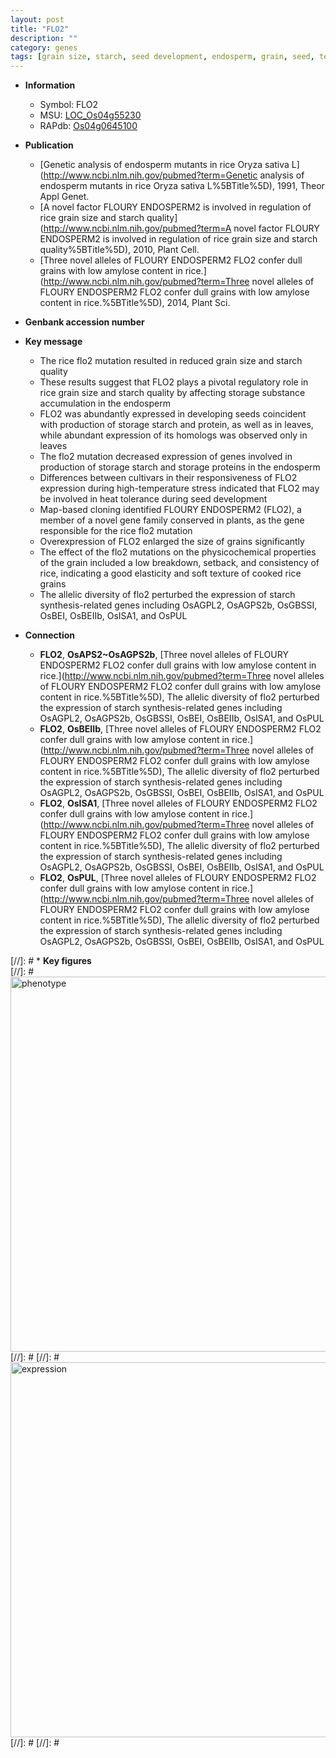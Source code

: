 ```yaml
---
layout: post
title: "FLO2"
description: ""
category: genes
tags: [grain size, starch, seed development, endosperm, grain, seed, temperature]
---
```


* **Information**  
    + Symbol: FLO2  
    + MSU: [LOC_Os04g55230](http://rice.plantbiology.msu.edu/cgi-bin/ORF_infopage.cgi?orf=LOC_Os04g55230)  
    + RAPdb: [Os04g0645100](http://rapdb.dna.affrc.go.jp/viewer/gbrowse_details/irgsp1?name=Os04g0645100)  

* **Publication**  
    + [Genetic analysis of endosperm mutants in rice Oryza sativa L](http://www.ncbi.nlm.nih.gov/pubmed?term=Genetic analysis of endosperm mutants in rice Oryza sativa L%5BTitle%5D), 1991, Theor Appl Genet.
    + [A novel factor FLOURY ENDOSPERM2 is involved in regulation of rice grain size and starch quality](http://www.ncbi.nlm.nih.gov/pubmed?term=A novel factor FLOURY ENDOSPERM2 is involved in regulation of rice grain size and starch quality%5BTitle%5D), 2010, Plant Cell.
    + [Three novel alleles of FLOURY ENDOSPERM2 FLO2 confer dull grains with low amylose content in rice.](http://www.ncbi.nlm.nih.gov/pubmed?term=Three novel alleles of FLOURY ENDOSPERM2 FLO2 confer dull grains with low amylose content in rice.%5BTitle%5D), 2014, Plant Sci.

* **Genbank accession number**  

* **Key message**  
    + The rice flo2 mutation resulted in reduced grain size and starch quality
    + These results suggest that FLO2 plays a pivotal regulatory role in rice grain size and starch quality by affecting storage substance accumulation in the endosperm
    + FLO2 was abundantly expressed in developing seeds coincident with production of storage starch and protein, as well as in leaves, while abundant expression of its homologs was observed only in leaves
    + The flo2 mutation decreased expression of genes involved in production of storage starch and storage proteins in the endosperm
    + Differences between cultivars in their responsiveness of FLO2 expression during high-temperature stress indicated that FLO2 may be involved in heat tolerance during seed development
    + Map-based cloning identified FLOURY ENDOSPERM2 (FLO2), a member of a novel gene family conserved in plants, as the gene responsible for the rice flo2 mutation
    + Overexpression of FLO2 enlarged the size of grains significantly
    + The effect of the flo2 mutations on the physicochemical properties of the grain included a low breakdown, setback, and consistency of rice, indicating a good elasticity and soft texture of cooked rice grains
    + The allelic diversity of flo2 perturbed the expression of starch synthesis-related genes including OsAGPL2, OsAGPS2b, OsGBSSI, OsBEI, OsBEIIb, OsISA1, and OsPUL

* **Connection**  
    + __FLO2__, __OsAPS2~OsAGPS2b__, [Three novel alleles of FLOURY ENDOSPERM2 FLO2 confer dull grains with low amylose content in rice.](http://www.ncbi.nlm.nih.gov/pubmed?term=Three novel alleles of FLOURY ENDOSPERM2 FLO2 confer dull grains with low amylose content in rice.%5BTitle%5D), The allelic diversity of flo2 perturbed the expression of starch synthesis-related genes including OsAGPL2, OsAGPS2b, OsGBSSI, OsBEI, OsBEIIb, OsISA1, and OsPUL
    + __FLO2__, __OsBEIIb__, [Three novel alleles of FLOURY ENDOSPERM2 FLO2 confer dull grains with low amylose content in rice.](http://www.ncbi.nlm.nih.gov/pubmed?term=Three novel alleles of FLOURY ENDOSPERM2 FLO2 confer dull grains with low amylose content in rice.%5BTitle%5D), The allelic diversity of flo2 perturbed the expression of starch synthesis-related genes including OsAGPL2, OsAGPS2b, OsGBSSI, OsBEI, OsBEIIb, OsISA1, and OsPUL
    + __FLO2__, __OsISA1__, [Three novel alleles of FLOURY ENDOSPERM2 FLO2 confer dull grains with low amylose content in rice.](http://www.ncbi.nlm.nih.gov/pubmed?term=Three novel alleles of FLOURY ENDOSPERM2 FLO2 confer dull grains with low amylose content in rice.%5BTitle%5D), The allelic diversity of flo2 perturbed the expression of starch synthesis-related genes including OsAGPL2, OsAGPS2b, OsGBSSI, OsBEI, OsBEIIb, OsISA1, and OsPUL
    + __FLO2__, __OsPUL__, [Three novel alleles of FLOURY ENDOSPERM2 FLO2 confer dull grains with low amylose content in rice.](http://www.ncbi.nlm.nih.gov/pubmed?term=Three novel alleles of FLOURY ENDOSPERM2 FLO2 confer dull grains with low amylose content in rice.%5BTitle%5D), The allelic diversity of flo2 perturbed the expression of starch synthesis-related genes including OsAGPL2, OsAGPS2b, OsGBSSI, OsBEI, OsBEIIb, OsISA1, and OsPUL

[//]: # * **Key figures**  
[//]: # <img src="http://funRiceGenes.github.io/images/FLO2.pheno.png" alt="phenotype"  style="width: 600px;"/>
[//]: # 
[//]: # <img src="http://funRiceGenes.github.io/images/FLO2.exp.png" alt="expression"  style="width: 600px;"/>
[//]: # 
[//]: # 
